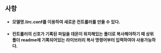 ## 사항 
- #### 모델명.lirc.conf를 이용하여 새로운 컨트롤러를 만들 수 있다.
- #### 컨트롤러의 신호가 기록된 파일을 데몬이 위치해있는 폴더로 복사해야하기 때 상위 폴더 readme에 기록되어있는 라이브러리 복사 명령어부터 입력하여야 사용가능하다.
